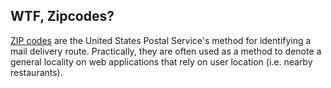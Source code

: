 WTF, Zipcodes?
--------------

[ZIP codes](https://en.wikipedia.org/wiki/ZIP_code) are the United States Postal Service's method for identifying a mail delivery route. Practically, they are often used as a method to denote a general locality on web applications that rely on user location (i.e. nearby restaurants).
